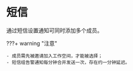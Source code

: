 # 短信

通过短信设置通知可同时添加多个成员。

???+ warning "注意"

    - 成员需先被邀请加入工作空间，才能被选择；   
    - 短信组告警通知每分钟合并发送一次，存在约一分钟延迟。


